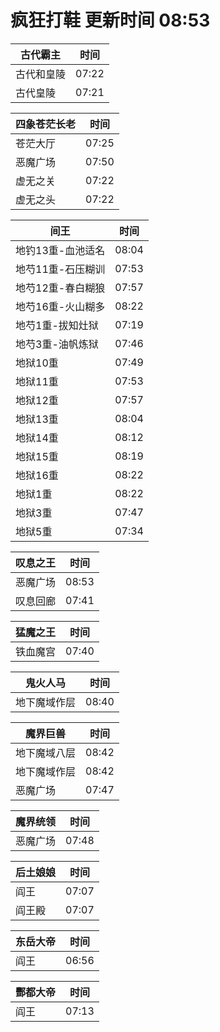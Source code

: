 # 疯狂打鞋 更新时间 08:53

| 古代霸主   | 时间    |
|--------|-------|
| 古代和皇陵 | 07:22 |
| 古代皇陵 | 07:21 |

| 四象苍茫长老   | 时间    |
|--------|-------|
| 苍茫大厅 | 07:25 |
| 恶魔广场 | 07:50 |
| 虚无之关 | 07:22 |
| 虚无之头 | 07:22 |

| 间王   | 时间    |
|--------|-------|
| 地钓13重-血池适名 | 08:04 |
| 地芍11重-石压糊训 | 07:53 |
| 地芍12重-春白糊狼 | 07:57 |
| 地芍16重-火山糊多 | 08:22 |
| 地芍1重-拔知灶狱 | 07:19 |
| 地芍3重-油帆炼狱 | 07:46 |
| 地狱10重 | 07:49 |
| 地狱11重 | 07:53 |
| 地狱12重 | 07:57 |
| 地狱13重 | 08:04 |
| 地狱14重 | 08:12 |
| 地狱15重 | 08:19 |
| 地狱16重 | 08:22 |
| 地狱1重 | 08:22 |
| 地狱3重 | 07:47 |
| 地狱5重 | 07:34 |

| 叹息之王   | 时间    |
|--------|-------|
| 恶魔广场 | 08:53 |
| 叹息回廊 | 07:41 |

| 猛魔之王   | 时间    |
|--------|-------|
| 铁血魔宫 | 07:40 |

| 鬼火人马   | 时间    |
|--------|-------|
| 地下魔域作层 | 08:40 |

| 魔界巨兽   | 时间    |
|--------|-------|
| 地下魔域八层 | 08:42 |
| 地下魔域作层 | 08:42 |
| 恶魔广场 | 07:47 |

| 魔界统领   | 时间    |
|--------|-------|
| 恶魔广场 | 07:48 |

| 后土娘娘   | 时间    |
|--------|-------|
| 阎王 | 07:07 |
| 阎王殿 | 07:07 |

| 东岳大帝   | 时间    |
|--------|-------|
| 阎王 | 06:56 |

| 酆都大帝   | 时间    |
|--------|-------|
| 阎王 | 07:13 |
